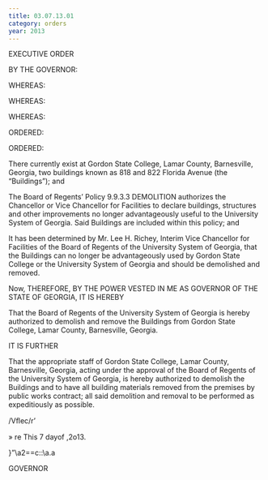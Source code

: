 ```yaml
---
title: 03.07.13.01
category: orders
year: 2013
---
```

 

EXECUTIVE ORDER

BY THE GOVERNOR:

WHEREAS:

WHEREAS:

WHEREAS:

ORDERED:

ORDERED:

There currently exist at Gordon State College, Lamar County, Barnesville,
Georgia, two buildings known as 818 and 822 Florida Avenue (the “Buildings”);
and

The Board of Regents’ Policy 9.9.3.3 DEMOLITION authorizes the Chancellor or
Vice Chancellor for Facilities to declare buildings, structures and other
improvements no longer advantageously useful to the University System of
Georgia. Said Buildings are included within this policy; and

It has been determined by Mr. Lee H. Richey, Interim Vice Chancellor for
Facilities of the Board of Regents of the University System of Georgia, that the
Buildings can no longer be advantageously used by Gordon State College or the
University System of Georgia and should be demolished and removed.

Now, THEREFORE, BY THE POWER VESTED IN ME AS GOVERNOR OF THE
STATE OF GEORGIA, IT IS HEREBY

That the Board of Regents of the University System of Georgia is hereby
authorized to demolish and remove the Buildings from Gordon State College,
Lamar County, Barnesville, Georgia.

IT IS FURTHER

That the appropriate staff of Gordon State College, Lamar County, Barnesville,
Georgia, acting under the approval of the Board of Regents of the University
System of Georgia, is hereby authorized to demolish the Buildings and to have all
building materials removed from the premises by public works contract; all said
demolition and removal to be performed as expeditiously as possible.

/Vﬂec/r’

» re
This 7 dayof ,2o13.

}”\a2==c::\a.a

GOVERNOR

